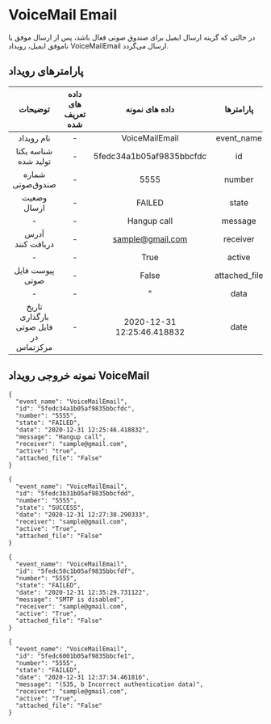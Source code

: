 ---
---
# VoiceMail Email

در حالتی که گزینه ارسال ایمیل برای صندوق صوتی فعال باشد، پس از ارسال موفق یا ناموفق ایمیل، رویداد VoiceMailEmail ارسال می‌گردد.


## پارامترهای رویداد
|                 توضیحات                | داده های تعریف شده |       داده های نمونه       |    پارامترها  |
|:--------------------------------------:|:------------------:|:--------------------------:|:-------------:|
|                نام رویداد              |          -         |       VoiceMailEmail       |   event_name  |
|           شناسه یکتا تولید شده         |          -         |  5fedc34a1b05af9835bbcfdc  |       id      |
|             شماره صندوق‌صوتی            |          -         |            5555            |     number    |
|               وضعیت ارسال              |          -         |           FAILED           |     state     |
|                    -                   |          -         |         Hangup call        |    message    |
|             آدرس دریافت کنند           |          -         |      sample@gmail.com      |    receiver   |
|                    -                   |          -         |            True            |     active    |
|            پیوست فایل صوتی             |          -         |            False           | attached_file |
|                    -                   |          -         |              "             |      data     |
|   تاریخ بارگذاری فایل صوتی در مرکزتماس |          -         | 2020-12-31 12:25:46.418832 |      date     |


## نمونه خروجی رویداد VoiceMail


```shell
{
  "event_name": "VoiceMailEmail",
  "id": "5fedc34a1b05af9835bbcfdc",
  "number": "5555",
  "state": "FAILED",
  "date": "2020-12-31 12:25:46.418832",
  "message": "Hangup call",
  "receiver": "sample@gmail.com",
  "active": "true",
  "attached_file": "False"
}
```

```shell
{
  "event_name": "VoiceMailEmail",
  "id": "5fedc3b31b05af9835bbcfdd",
  "number": "5555",
  "state": "SUCCESS",
  "date": "2020-12-31 12:27:38.290333",
  "receiver": "sample@gmail.com",
  "active": "True",
  "attached_file": "False"
}
```


```shell
{
  "event_name": "VoiceMailEmail",
  "id": "5fedc58c1b05af9835bbcfdf",
  "number": "5555",
  "state": "FAILED",
  "date": "2020-12-31 12:35:29.731122",
  "message": "SMTP is disabled",
  "receiver": "sample@gmail.com",
  "active": "True",
  "attached_file": "False"
}
```


```shell
{
  "event_name": "VoiceMailEmail",
  "id": "5fedc6001b05af9835bbcfe1",
  "number": "5555",
  "state": "FAILED",
  "date": "2020-12-31 12:37:34.461816",
  "message": "(535, b Incorrect authentication data)",
  "receiver": "sample@gmail.com",
  "active": "True",
  "attached_file": "False"
}
```
